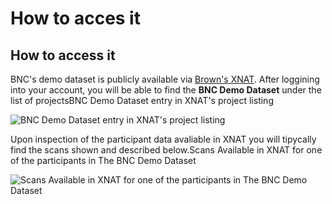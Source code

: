 # How to acces it

## How to access it <a href="how-to-access-it" id="how-to-access-it"></a>

BNC's demo dataset is publicly available via [Brown's XNAT](https://xnat.bnc.brown.edu). After loggining into your account, you will be able to find the **BNC Demo Dataset** under the list of projects​​BNC Demo Dataset entry in XNAT's project listing

![BNC Demo Dataset entry in XNAT's project listing](https://files.gitbook.com/v0/b/gitbook-x-prod.appspot.com/o/spaces%2F-LtSg7ZEM6EHbi9iE84a%2Fuploads%2F3JUQcG0QlmIzCkMpqsuR%2Fimage.png?alt=media\&token=08af402a-7289-4e1d-b3b8-1d43f9ec0bb1)



Upon inspection of the participant data avaliable in XNAT you will tipycally find the scans shown and described below.​​Scans Available in XNAT for one of the participants in The BNC Demo Dataset

![Scans Available in XNAT for one of the participants in The BNC Demo Dataset](https://files.gitbook.com/v0/b/gitbook-x-prod.appspot.com/o/spaces%2F-LtSg7ZEM6EHbi9iE84a%2Fuploads%2Fd1Ekgfe62U5JHAZm18BS%2Fimage.png?alt=media\&token=990d2115-34a8-4fbb-b047-a530cd9e6b5b)
